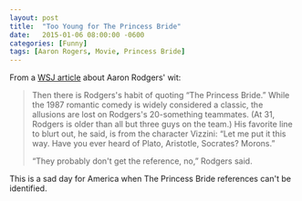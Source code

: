 ```yaml
---
layout: post
title:  "Too Young for The Princess Bride"
date:   2015-01-06 08:00:00 -0600
categories: [Funny]
tags: [Aaron Rogers, Movie, Princess Bride]
---
```


From a [WSJ article](http://www.wsj.com/articles/aaron-rodgerss-hardest-catch-his-jokes-1420482041) about Aaron Rodgers' wit:

> Then there is Rodgers's habit of quoting “The Princess Bride.” While the 1987 romantic comedy is widely considered a classic, the allusions are lost on Rodgers's 20-something teammates. (At 31, Rodgers is older than all but three guys on the team.) His favorite line to blurt out, he said, is from the character Vizzini: “Let me put it this way. Have you ever heard of Plato, Aristotle, Socrates? Morons.”
>
> “They probably don't get the reference, no,” Rodgers said.

This is a sad day for America when The Princess Bride references can't be identified.
